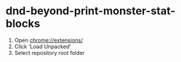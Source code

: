 # dnd-beyond-print-monster-stat-blocks

1. Open [chrome://extensions/](chrome://extensions/)
2. Click 'Load Unpacked'
3. Select repository root folder
